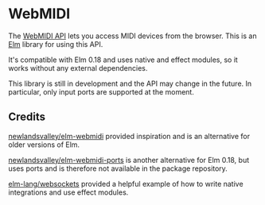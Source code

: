 # WebMIDI

The [WebMIDI API](https://webaudio.github.io/web-midi-api/) lets you access
MIDI devices from the browser. This is an [Elm](https://elm-lang.org) library
for using this API.

It's compatible with Elm 0.18 and uses native and effect modules, so it works
without any external dependencies.

This library is still in development and the API may change in the future. In
particular, only input ports are supported at the moment.

## Credits

[newlandsvalley/elm-webmidi](https://github.com/newlandsvalley/elm-webmidi)
provided inspiration and is an alternative for older versions of Elm.

[newlandsvalley/elm-webmidi-ports](https://github.com/newlandsvalley/elm-webmidi-ports)
is another alternative for Elm 0.18, but uses ports and is therefore not
available in the package repository.

[elm-lang/websockets](https://github.com/elm-lang/websocket) provided a helpful
example of how to write native integrations and use effect modules.
